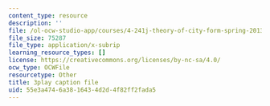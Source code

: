 ```yaml
---
content_type: resource
description: ''
file: /ol-ocw-studio-app/courses/4-241j-theory-of-city-form-spring-2013/55e3a4746a3816434d2d4f82ff2fada5_MOcWRURkmS0.srt
file_size: 75287
file_type: application/x-subrip
learning_resource_types: []
license: https://creativecommons.org/licenses/by-nc-sa/4.0/
ocw_type: OCWFile
resourcetype: Other
title: 3play caption file
uid: 55e3a474-6a38-1643-4d2d-4f82ff2fada5
---
```


